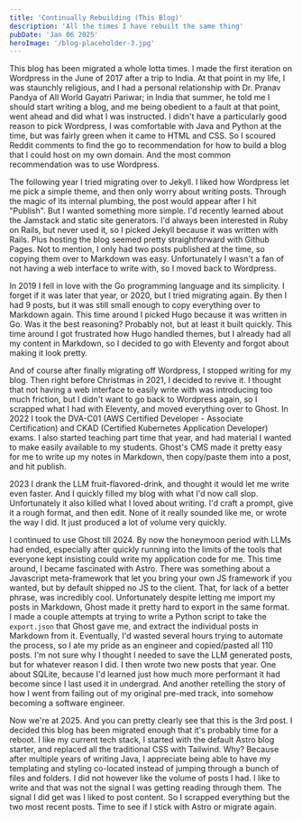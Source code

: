 ```yaml
---
title: 'Continually Rebuilding (This Blog)'
description: 'All the times I have rebuilt the same thing'
pubDate: 'Jan 06 2025'
heroImage: '/blog-placeholder-3.jpg'
---
```


This blog has been migrated a whole lotta times. I made the first iteration on Wordpress in the June of 2017 after a trip to India. At that point in my life, I was staunchly religious, and I had a personal relationship with Dr. Pranav Pandya of All World Gayatri Pariwar; in India that summer, he told me I should start writing a blog, and me being obedient to a fault at that point, went ahead and did what I was instructed. I didn't have a particularly good reason to pick Wordpress, I was comfortable with Java and Python at the time, but was fairly green when it came to HTML and CSS. So I scoured Reddit comments to find the go to recommendation for how to build a blog that I could host on my own domain. And the most common recommendation was to use Wordpress.

The following year I tried migrating over to Jekyll. I liked how Wordpress let me pick a simple theme, and then only worry about writing posts. Through the magic of its internal plumbing, the post would appear after I hit "Publish". But I wanted something more simple. I'd recently learned about the Jamstack and static site generators. I'd always been interested in Ruby on Rails, but never used it, so I picked Jekyll because it was written with Rails. Plus hosting the blog seemed pretty straightforward with Github Pages. Not to mention, I only had two posts published at the time, so copying them over to Markdown was easy. Unfortunately I wasn't a fan of not having a web interface to write with, so I moved back to Wordpress.

In 2019 I fell in love with the Go programming language and its simplicity. I forget if it was later that year, or 2020, but I tried migrating again. By then I had 9 posts, but it was still small enough to copy everything over to Markdown again. This time around I picked Hugo because it was written in Go. Was it the best reasoning? Probably not, but at least it built quickly. This time around I got frustrated how Hugo handled themes, but I already had all my content in Markdown, so I decided to go with Eleventy and forgot about making it look pretty.

And of course after finally migrating off Wordpress, I stopped writing for my blog. Then right before Christmas in 2021, I decided to revive it. I thought that not having a web interface to easily write with was introducing too much friction, but I didn't want to go back to Wordpress again, so I scrapped what I had with Eleventy, and moved everything over to Ghost. In 2022 I took the DVA-C01 (AWS Certified Developer - Associate Certification) and CKAD (Certified Kubernetes Application Developer) exams. I also started teaching part time that year, and had material I wanted to make easily available to my students. Ghost's CMS made it pretty easy for me to write up my notes in Markdown, then copy/paste them into a post, and hit publish.

2023 I drank the LLM fruit-flavored-drink, and thought it would let me write even faster. And I quickly filled my blog with what I'd now call slop. Unfortunately it also killed what I loved about writing. I'd craft a prompt, give it a rough format, and then edit. None of it really sounded like me, or wrote the way I did. It just produced a lot of volume very quickly.

I continued to use Ghost till 2024. By now the honeymoon period with LLMs had ended, especially after quickly running into the limits of the tools that everyone kept insisting could write my application code for me. This time around, I became fascinated with Astro. There was something about a Javascript meta-framework that let you bring your own JS framework if you wanted, but by default shipped no JS to the client. That, for lack of a better phrase, was incredibly cool. Unfortunately despite letting me import my posts in Markdown, Ghost made it pretty hard to export in the same format. I made a couple attempts at trying to write a Python script to take the `export.json` that Ghost gave me, and extract the individual posts in Markdown from it. Eventually, I'd wasted several hours trying to automate the process, so I ate my pride as an engineer and copied/pasted all 110 posts. I'm not sure why I thought I needed to save the LLM generated posts, but for whatever reason I did. I then wrote two new posts that year. One about SQLite, because I'd learned just how much more performant it had become since I last used it in undergrad. And another retelling the story of how I went from failing out of my original pre-med track, into somehow becoming a software engineer.

Now we're at 2025. And you can pretty clearly see that this is the 3rd post. I decided this blog has been migrated enough that it's probably time for a reboot. I like my current tech stack, I started with the default Astro blog starter, and replaced all the traditional CSS with Tailwind. Why? Because after multiple years of writing Java, I appreciate being able to have my templating and styling co-located instead of jumping through a bunch of files and folders. I did not however like the volume of posts I had. I like to write and that was not the signal I was getting reading through them. The signal I did get was I liked to post content. So I scrapped everything but the two most recent posts. Time to see if I stick with Astro or migrate again.
